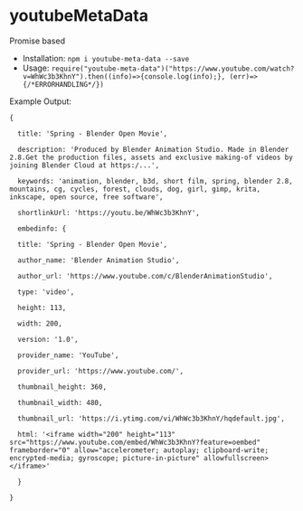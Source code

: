 # youtubeMetaData

Promise based

- Installation: `npm i youtube-meta-data --save`
- Usage: `require("youtube-meta-data")("https://www.youtube.com/watch?v=WhWc3b3KhnY").then((info)=>{console.log(info);}, (err)=>{/*ERRORHANDLING*/})`


Example Output: 
```
{

  title: 'Spring - Blender Open Movie',

  description: 'Produced by Blender Animation Studio. Made in Blender 2.8.Get the production files, assets and exclusive making-of videos by joining Blender Cloud at https:/...',
  
  keywords: 'animation, blender, b3d, short film, spring, blender 2.8, mountains, cg, cycles, forest, clouds, dog, girl, gimp, krita, inkscape, open source, free software',
 
  shortlinkUrl: 'https://youtu.be/WhWc3b3KhnY',
  
  embedinfo: {
  
  title: 'Spring - Blender Open Movie',
  
  author_name: 'Blender Animation Studio',
  
  author_url: 'https://www.youtube.com/c/BlenderAnimationStudio',
  
  type: 'video',
  
  height: 113,
  
  width: 200,
  
  version: '1.0',
  
  provider_name: 'YouTube',
  
  provider_url: 'https://www.youtube.com/',
  
  thumbnail_height: 360,
  
  thumbnail_width: 480,
  
  thumbnail_url: 'https://i.ytimg.com/vi/WhWc3b3KhnY/hqdefault.jpg',
  
  html: '<iframe width="200" height="113" src="https://www.youtube.com/embed/WhWc3b3KhnY?feature=oembed" frameborder="0" allow="accelerometer; autoplay; clipboard-write; encrypted-media; gyroscope; picture-in-picture" allowfullscreen></iframe>'
  
  }

}
```